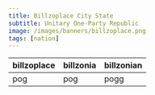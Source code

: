 ```yaml
---
title: Billzoplace City State
subtitle: Unitary One-Party Republic
image: /images/banners/billzoplace.png
tags: [nation]
---
```


| billzoplace | billzonia | billzonian |
| ----------- | --------- | ---------- |
| pog         | pog       | pogg       |